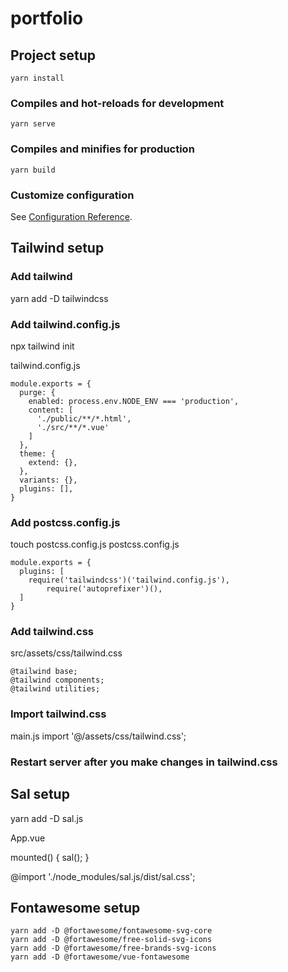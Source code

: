 # portfolio

## Project setup
```
yarn install
```

### Compiles and hot-reloads for development
```
yarn serve
```

### Compiles and minifies for production
```
yarn build
```

### Customize configuration
See [Configuration Reference](https://cli.vuejs.org/config/).


## Tailwind setup

### Add tailwind
yarn add -D tailwindcss

### Add tailwind.config.js
npx tailwind init

tailwind.config.js
```
module.exports = {
  purge: {
    enabled: process.env.NODE_ENV === 'production',
    content: [
      './public/**/*.html',
      './src/**/*.vue'
    ]
  },
  theme: {
    extend: {},
  },
  variants: {},
  plugins: [],
}
```

### Add postcss.config.js
touch postcss.config.js
postcss.config.js
```
module.exports = {
  plugins: [
    require('tailwindcss')('tailwind.config.js'),
 		require('autoprefixer')(),
  ]
}
```

### Add tailwind.css
src/assets/css/tailwind.css
```
@tailwind base;
@tailwind components;
@tailwind utilities;
```

### Import tailwind.css
main.js
import '@/assets/css/tailwind.css';

### Restart server after you make changes in tailwind.css


## Sal setup
yarn add -D sal.js

App.vue

mounted() {
  sal();
}

@import './node_modules/sal.js/dist/sal.css';


## Fontawesome setup

```
yarn add -D @fortawesome/fontawesome-svg-core
yarn add -D @fortawesome/free-solid-svg-icons
yarn add -D @fortawesome/free-brands-svg-icons
yarn add -D @fortawesome/vue-fontawesome
```